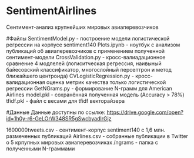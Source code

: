 # SentimentAirlines
Сентимент-анализ крупнейших мировых авиаперевозчиков

#Файлы
SentimentModel.py - построение модели логистической регрессии на корпусе sentiment140
Plots.ipynb - ноутбук с анализом публикаций об авиаперевозчиков с применением полученной сентимент-модели
CrossValidation.py - кросс-валиадационное сравнение 4 модлелей (логиситческая регрессия, наивыный байесовский классификатор, многослойный персептрон и метод ближайшего центроида)
CVLogisticRegression.py - кросс-валидационная оценка метрик качества только логистической регрессии
GetNGrams.py - формирование N-грамм для American Airlines
model.pkl - сохранённая полученная модель (Accuracy > 78%)
tfidf.pkl - файл с весами для tfidf векторайзера

#Данные
Данные доступны по ссылке:
https://drive.google.com/open?id=1h0y-r6-GeLOrW348SR5gSwcbyadlrGjz

1600000tweets.csv - сентимент-корпус sentiment140 с 1,6 млн. размеченных публикаций 
Airlines.csv - собранные публикации в Twitter о 5 крпупных мировых авиаперевозчиках
/ngrams - папка с полученными N-граммами

